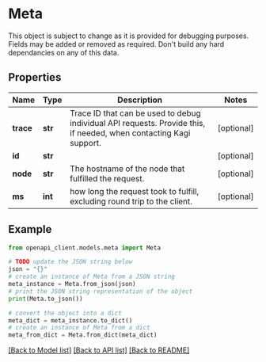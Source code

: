 # Meta

This object is subject to change as it is provided for debugging purposes. Fields may be added or removed as required. Don't build any hard dependancies on any of this data.

## Properties

Name | Type | Description | Notes
------------ | ------------- | ------------- | -------------
**trace** | **str** | Trace ID that can be used to debug individual API requests. Provide this, if needed, when contacting Kagi support. | [optional] 
**id** | **str** |  | [optional] 
**node** | **str** | The hostname of the node that fulfilled the request. | [optional] 
**ms** | **int** | how long the request took to fulfill, excluding round trip to the client. | [optional] 

## Example

```python
from openapi_client.models.meta import Meta

# TODO update the JSON string below
json = "{}"
# create an instance of Meta from a JSON string
meta_instance = Meta.from_json(json)
# print the JSON string representation of the object
print(Meta.to_json())

# convert the object into a dict
meta_dict = meta_instance.to_dict()
# create an instance of Meta from a dict
meta_from_dict = Meta.from_dict(meta_dict)
```
[[Back to Model list]](../README.md#documentation-for-models) [[Back to API list]](../README.md#documentation-for-api-endpoints) [[Back to README]](../README.md)


